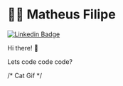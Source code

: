 # :man_technologist: Matheus Filipe

[![Linkedin Badge](https://img.shields.io/badge/-LinkedIn-blue?style=flat-square&logo=Linkedin&logoColor=white&link=https://www.linkedin.com/in/matheus-filipe-351106186/)](https://www.linkedin.com/in/matheus-filipe-351106186/)

Hi there! 👋

Lets code code code?

/* Cat Gif */

